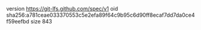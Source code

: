 version https://git-lfs.github.com/spec/v1
oid sha256:a781ceae033370553c5e2efa89f64c9b95c6d90ff8ecaf7dd7da0ce4f59eefbd
size 843
